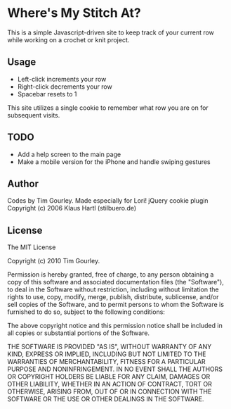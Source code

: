# Where's My Stitch At?

This is a simple Javascript-driven site to keep track of your current row while working on a crochet or knit project. 

## Usage

* Left-click increments your row
* Right-click decrements your row
* Spacebar resets to 1

This site utilizes a single cookie to remember what row you are on for subsequent visits.

## TODO

* Add a help screen to the main page
* Make a mobile version for the iPhone and handle swiping gestures

## Author

Codes by Tim Gourley. Made especially for Lori!
jQuery cookie plugin Copyright (c) 2006 Klaus Hartl (stilbuero.de)

## License

The MIT License

Copyright (c) 2010 Tim Gourley.

Permission is hereby granted, free of charge, to any person obtaining a copy
of this software and associated documentation files (the "Software"), to deal
in the Software without restriction, including without limitation the rights
to use, copy, modify, merge, publish, distribute, sublicense, and/or sell
copies of the Software, and to permit persons to whom the Software is
furnished to do so, subject to the following conditions:

The above copyright notice and this permission notice shall be included in
all copies or substantial portions of the Software.

THE SOFTWARE IS PROVIDED "AS IS", WITHOUT WARRANTY OF ANY KIND, EXPRESS OR
IMPLIED, INCLUDING BUT NOT LIMITED TO THE WARRANTIES OF MERCHANTABILITY,
FITNESS FOR A PARTICULAR PURPOSE AND NONINFRINGEMENT. IN NO EVENT SHALL THE
AUTHORS OR COPYRIGHT HOLDERS BE LIABLE FOR ANY CLAIM, DAMAGES OR OTHER
LIABILITY, WHETHER IN AN ACTION OF CONTRACT, TORT OR OTHERWISE, ARISING FROM,
OUT OF OR IN CONNECTION WITH THE SOFTWARE OR THE USE OR OTHER DEALINGS IN
THE SOFTWARE.
